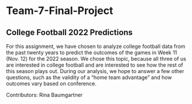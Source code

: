 # Team-7-Final-Project

## College Football 2022 Predictions
For this assignment, we have chosen to analyze college football data from the past twenty years to predict the outcomes of the games in Week 11 (Nov. 12) for the 2022 season. We chose this topic, because all three of us are interested in college football and are interested to see how the rest of this season plays out. During our analysis, we hope to answer a few other questions, such as the validity of a “home team advantage” and how outcomes vary based on conference.










Contributors:
Rina Baumgartner
